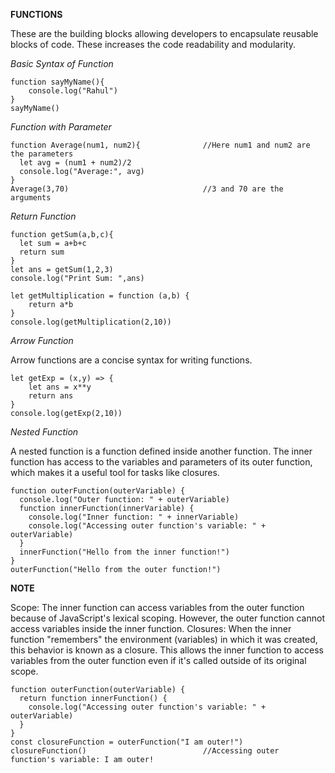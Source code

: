**FUNCTIONS**

These are the building blocks allowing developers to encapsulate reusable blocks of code. These increases the code readability and modularity.

_Basic Syntax of Function_ 
```
function sayMyName(){ 
    console.log("Rahul")
}
sayMyName()
```
_Function with Parameter_
```
function Average(num1, num2){              //Here num1 and num2 are the parameters
  let avg = (num1 + num2)/2
  console.log("Average:", avg)
}
Average(3,70)                              //3 and 70 are the arguments
```
_Return Function_
```
function getSum(a,b,c){
  let sum = a+b+c
  return sum
}
let ans = getSum(1,2,3)
console.log("Print Sum: ",ans)
```
```
let getMultiplication = function (a,b) {
    return a*b
}
console.log(getMultiplication(2,10))
```
_Arrow Function_ 

Arrow functions are a concise syntax for writing functions.
```
let getExp = (x,y) => {
    let ans = x**y
    return ans
}
console.log(getExp(2,10))
```
_Nested Function_

A nested function is a function defined inside another function. The inner function has access to the variables and parameters of its outer function, which makes it a useful tool for tasks like closures.
```
function outerFunction(outerVariable) {
  console.log("Outer function: " + outerVariable)
  function innerFunction(innerVariable) {
    console.log("Inner function: " + innerVariable)
    console.log("Accessing outer function's variable: " + outerVariable)
  }
  innerFunction("Hello from the inner function!")
}
outerFunction("Hello from the outer function!")
```

**NOTE**

Scope: The inner function can access variables from the outer function because of JavaScript's lexical scoping. However, the outer function cannot access variables inside the inner function.
Closures: When the inner function "remembers" the environment (variables) in which it was created, this behavior is known as a closure. This allows the inner function to access variables from the outer function even if it's called outside of its original scope.
```
function outerFunction(outerVariable) {
  return function innerFunction() {
    console.log("Accessing outer function's variable: " + outerVariable)
  }
}
const closureFunction = outerFunction("I am outer!")
closureFunction()                          //Accessing outer function's variable: I am outer!
```
